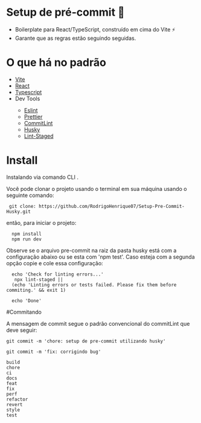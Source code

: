 # Setup de pré-commit 🔄️

<ul>
  <li> Boilerplate para React/TypeScript, construído em cima do Vite ⚡️</li>
  <li> Garante que as regras estão seguindo seguidas.</li>
</ul>


# O que há no padrão 

<ul>
  <li>
    <a href='https://vitejs.dev/' target="_blank">Vite</a>
  </li>
  <li>
    <a href='https://react.dev/' target="_blank">React</a>
  </li>
  <li>
    <a href='https://www.typescriptlang.org/'>Typescript</a>
  </li>
  
  <li>Dev Tools</li>

  <ul>
  <li>
    <a href='https://eslint.org/'>Eslint</a>
  </li>
  <li>
    <a href='https://prettier.io/'>Prettier</a>
  </li>
  <li>
    <a href='https://commitlint.js.org/#/'>CommitLint</a>
  </li>
  <li>
    <a href='https://typicode.github.io/husky/#/'>Husky</a>
  </li>
  <li>
    <a href='https://github.com/lint-staged/lint-staged'>Lint-Staged</a>
  </li>
    
  </ul>

</ul>

# Install


Instalando via comando CLI .

Você pode clonar o projeto usando o terminal em sua máquina usando o seguinte comando:

  ```
   git clone: https://github.com/RodrigoHenrique07/Setup-Pre-Commit-Husky.git
  
  ```

então, para iniciar o projeto:

  ``` 
    npm install
    npm run dev

  ```

Observe se o arquivo pre-commit na raiz da pasta husky está com a configuração abaixo ou se esta com 'npm test'. Caso esteja com a segunda opção copie e cole essa configuração:


```
  echo 'Check for linting errors...'
   npx lint-staged || 
  (echo 'Linting errors or tests failed. Please fix them before commiting.' && exit 1)
  
  echo 'Done'
```

#Commitando

A mensagem de commit segue o padrão convencional do commitLint que deve seguir:

``` 
git commit -m 'chore: setup de pre-commit utilizando husky'
```

``` 
git commit -m 'fix: corrigindo bug'
```

``` 
build
chore
ci
docs
feat
fix
perf
refactor
revert
style
test
```




